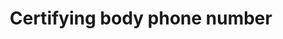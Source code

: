 ---
title: 'Certifying body phone number'
slug: 'certification-certifying-body-phone-number'
description: 'Official contact phone number of the organization - without country code'
required: False
module: 'Certifying Body'
cluster: 'Certification'
policy: 'Numeric value. Single value only.'
layout: 'home'
---